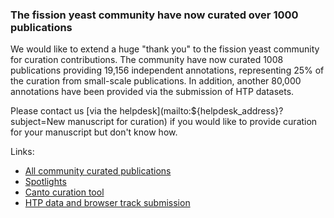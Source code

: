 ### The fission yeast community have now curated over 1000 publications
<!-- pombase_flags: frontpage -->
<!-- newsfeed_thumbnail: pombase-logo-32x32px.png -->

We would like to extend a huge "thank you" to the fission yeast
community for curation contributions. The community have now curated
1008 publications providing 19,156 independent annotations, representing
25% of the curation from small-scale publications. In addition, another
80,000 annotations have been provided via the submission of HTP
datasets.

Please contact us
[via the helpdesk](mailto:${helpdesk_address}?subject=New manuscript for curation)
if you would like to provide curation for your manuscript but don't
know how.

Links:

 - [All community curated publications](https://www.pombase.org/reference_list/community)
 - [Spotlights](https://www.pombase.org/archive/spotlight)
 - [Canto curation tool](https://curation.pombase.org/pombe)
 - [HTP data and browser track submission](https://www.pombase.org/submit-data)
